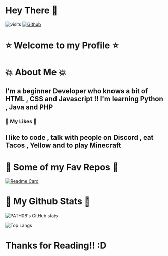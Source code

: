 # Hey There :wave:

![visits](https://visitor-badge.glitch.me/badge?page_id=$PATH08.$PATH08)
[![Github](https://img.shields.io/github/followers/PATH08?label=Followers&style=social)](https://github.com/PATH08)

# :star: Welcome to my Profile :star:

# :boom: About Me :boom:
## I'm a beginner Developer who knows a bit of HTML , CSS and Javascript !! I'm learning  Python , Java and PHP 

### :gem: My Likes :gem:
## I like to code , talk with people on Discord , eat Tacos , Yellow and to play Minecraft

# :cake: Some of my Fav Repos :cake:

[![Readme Card](https://github-readme-stats.vercel.app/api/pin/?username=PATH08&repo=PATH08.github.io&theme=omni&show_owner=true)](https://github.com/PATH08/PATH08.github.io)



# :fish_cake: My Github Stats :fish_cake:
![PATH08's GitHub stats](https://github-readme-stats.vercel.app/api?username=PATH08&theme=omni&show_icons=true)

![Top Langs](https://github-readme-stats.vercel.app/api/top-langs/?username=PATH08&layout=compact&theme=omni)

# Thanks for Reading!! :D
